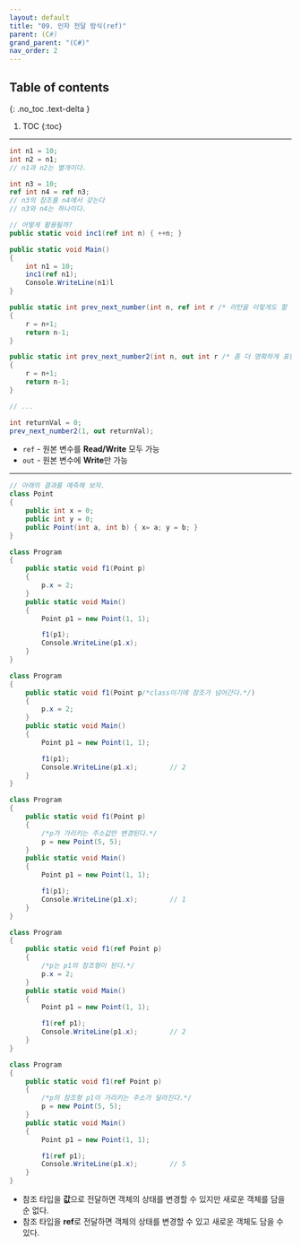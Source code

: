 ```yaml
---
layout: default
title: "09. 인자 전달 방식(ref)"
parent: (C#)
grand_parent: "(C#)"
nav_order: 2
---
```


## Table of contents
{: .no_toc .text-delta }

1. TOC
{:toc}

---

```csharp
int n1 = 10;
int n2 = n1;
// n1과 n2는 별개이다.

int n3 = 10;
ref int n4 = ref n3;
// n3의 참조를 n4에서 갖는다
// n3와 n4는 하나이다.
```

```csharp
// 어떻게 활용될까?
public static void inc1(ref int n) { ++n; }

public static void Main()
{
    int n1 = 10;
    inc1(ref n1);
    Console.WriteLine(n1)l
}
```

```csharp
public static int prev_next_number(int n, ref int r /* 리턴을 이렇게도 할 수 있음. */)
{
    r = n+1;
    return n-1;
}

public static int prev_next_number2(int n, out int r /* 좀 더 명확하게 표현이 가능 */)
{
    r = n+1;
    return n-1;
}

// ...

int returnVal = 0;
prev_next_number2(1, out returnVal);
```

* `ref` - 원본 변수를 **Read/Write** 모두 가능
* `out` - 원본 변수에 **Write**만 가능

---

```csharp
// 아래의 결과를 예측해 보자.
class Point
{
    public int x = 0;
    public int y = 0;
    public Point(int a, int b) { x= a; y = b; }
}

class Program
{
    public static void f1(Point p)
    {
        p.x = 2;
    }
    public static void Main()
    {
        Point p1 = new Point(1, 1);

        f1(p1);
        Console.WriteLine(p1.x);
    }
}
```

```csharp
class Program
{
    public static void f1(Point p/*class이기에 참조가 넘어간다.*/)
    {
        p.x = 2;
    }
    public static void Main()
    {
        Point p1 = new Point(1, 1);

        f1(p1);
        Console.WriteLine(p1.x);        // 2
    }
}
```

```csharp
class Program
{
    public static void f1(Point p)
    {
        /*p가 가리키는 주소값만 변경된다.*/
        p = new Point(5, 5);
    }
    public static void Main()
    {
        Point p1 = new Point(1, 1);

        f1(p1);
        Console.WriteLine(p1.x);        // 1
    }
}
```

```csharp
class Program
{
    public static void f1(ref Point p)
    {
        /*p는 p1의 참조형이 된다.*/
        p.x = 2;
    }
    public static void Main()
    {
        Point p1 = new Point(1, 1);

        f1(ref p1);
        Console.WriteLine(p1.x);        // 2
    }
}
```

```csharp
class Program
{
    public static void f1(ref Point p)
    {
        /*p의 참조형 p1이 가리키는 주소가 달라진다.*/
        p = new Point(5, 5);
    }
    public static void Main()
    {
        Point p1 = new Point(1, 1);

        f1(ref p1);
        Console.WriteLine(p1.x);        // 5
    }
}
```

* 참조 타입을 **값**으로 전달하면 객체의 상태를 변경할 수 있지만 새로운 객체를 담을 순 없다.
* 참조 타입을 **ref**로 전달하면 객체의 상태를 변경할 수 있고 새로운 객체도 담을 수 있다.
